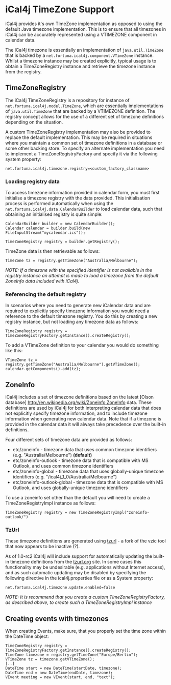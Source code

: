# iCal4j TimeZone Support

iCal4j provides it's own TimeZone implementation as opposed to using the default Java timezone implementation. This is to ensure that all timezones in iCal4j can be accurately represented using a VTIMEZONE component in calendar data.

The iCal4j timezone is essentially an implementation of `java.util.TimeZone` that is backed by a `net.fortuna.ical4j.component.VTimeZone` instance. Whilst a timezone instance may be created explicitly, typical usage is to obtain a TimeZoneRegistry instance and retrieve the timezone instance from the registry.

## TimeZoneRegistry

The iCal4j TimeZoneRegistry is a repository for instance of `net.fortuna.ical4j.model.TimeZone`, which are essentially implementations of `java.util.TimeZone` that are backed by a VTIMEZONE definition. The registry concept allows for the use of a different set of timezone definitions depending on the situation.

A custom TimeZoneRegistry implementation may also be provided to replace the default implementation. This may be required in situations where you maintain a common set of timezone definitions in a database or some other backing store. To specify an alternate implementation you need to implement a TimeZoneRegistryFactory and specify it via the following system property:

`net.fortuna.ical4j.timezone.registry=<custom_factory_classname>`

### Loading registry data

To access timezone information provided in calendar form, you must first initialise a timezone registry with the data provided. This initialisation process is performed automatically when using the `net.fortuna.ical4j.data.CalendarBuilder` to load calendar data, such that obtaining an initialised registry is quite simple:

    CalendarBuilder builder = new CalendarBuilder();
    Calendar calendar = builder.build(new FileInputStream("mycalendar.ics"));

    TimeZoneRegistry registry = builder.getRegistry();

TimeZone data is then retrievable as follows:

`TimeZone tz = registry.getTimeZone("Australia/Melbourne");`

_NOTE: If a timezone with the specified identifier is not available in the registry instance an attempt is made to load a timezone from the default ZoneInfo data included with iCal4j._


### Referencing the default registry

In scenarios where you need to generate new iCalendar data and are required to explicitly specify timezone information you would need a reference to the default timezone registry. You do this by creating a new registry instance, but not loading any timezone data as follows:

`TimeZoneRegistry registry = TimeZoneRegistryFactory.getInstance().createRegistry();`

To add a VTimeZone definition to your calendar you would do something like this:

    VTimeZone tz = registry.getTimeZone("Australia/Melbourne").getVTimeZone();
    calendar.getComponents().add(tz);

## ZoneInfo

iCal4j includes a set of timezone definitions based on the latest [Olson database] [http://en.wikipedia.org/wiki/Zoneinfo ZoneInfo](http://www.iana.org/time-zones) data. These definitions are used by iCal4j for both interpreting calendar data that does not explicitly specify timezone information, and to include timezone information when generating new calendar data. Note that if a timezone is provided in the calendar data it will always take precedence over the built-in definitions.

Four different sets of timezone data are provided as follows:

* etc/zoneinfo - timezone data that uses common timezone identifiers (e.g. "Australia/Melbourne") **(default)**
* etc/zoneinfo-outlook - timezone data that is compatible with MS Outlook, and uses common timezone identifiers
* etc/zoneinfo-global - timezone data that uses globally-unique timezone identifiers (e.g. "/ical4j_1_0/Australia/Melbourne")
* etc/zoneinfo-outlook-global - timezone data that is compatible with MS Outlook, and uses globally-unique timezone identifiers

To use a zoneinfo set other than the default you will need to create a TimeZoneRegistryImpl instance as follows:

    TimeZoneRegistry registry = new TimeZoneRegistryImpl("zoneinfo-outlook/")

### TzUrl

These timezone definitions are generated using [tzurl](./tzurl) - a fork of the vzic tool that now appears to be inactive (?).

As of 1.0-rc2 iCal4j will include support for automatically updating the built-in timezone definitions from the [tzurl.org](http://www.tzurl.org) site. In some cases this functionality may be undesirable (e.g. applications without Internet access), and as such automatic updating may be disabled by specifying the following directive in the ical4j.properties file or as a System property:

    net.fortuna.ical4j.timezone.update.enabled=false

_NOTE: It is recommend that you create a custom TimeZoneRegistryFactory, as described above, to create such a TimeZoneRegistryImpl instance_

## Creating events with timezones

When creating Events, make sure, that you properly set the time zone within the DateTime object:

    TimeZoneRegistry registry = TimeZoneRegistryFactory.getInstance().createRegistry();
    TimeZone timezone = registry.getTimeZone("Europe/Berlin");
    VTimeZone tz = timezone.getVTimeZone();
    [..]
    DateTime start = new DateTime(startDate, timezone);
    DateTime end = new DateTime(endDate, timezone);
    VEvent meeting = new VEvent(start, end, "text");
